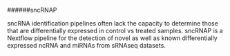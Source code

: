 ######sncRNAP

sncRNA identification pipelines often lack the capacity to determine those that are differentially expressed in control vs treated samples. sncRNAP is a Nextflow  pipeline for the detection of novel as well as known differentially expressed ncRNA and miRNAs from sRNAseq datasets.


